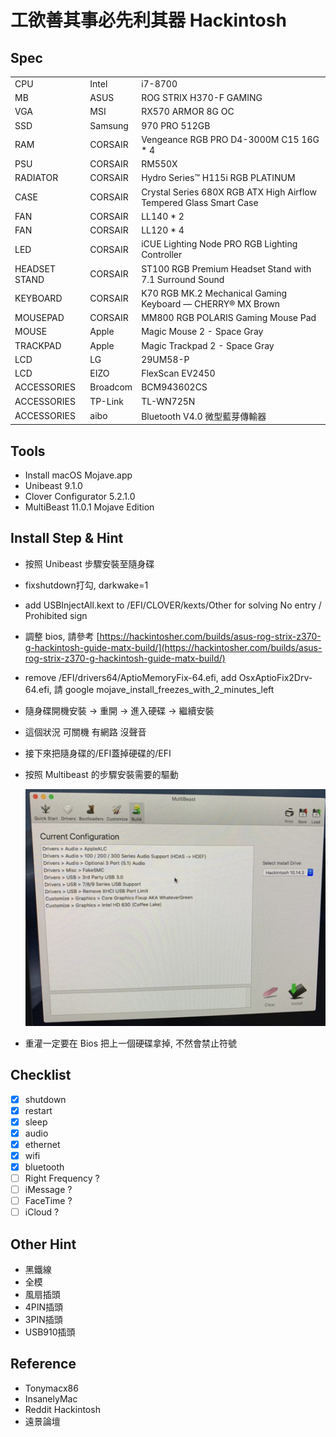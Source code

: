 # 工欲善其事必先利其器 Hackintosh

## Spec

|  |  |  |
| :--- | :--- | :--- |
| CPU | Intel | i7-8700 |
| MB | ASUS | ROG STRIX H370-F GAMING |
| VGA | MSI | RX570 ARMOR 8G OC |
| SSD | Samsung | 970 PRO 512GB |
| RAM | CORSAIR | Vengeance RGB PRO D4-3000M C15 16G \* 4 |
| PSU | CORSAIR | RM550X |
| RADIATOR | CORSAIR | Hydro Series™ H115i RGB PLATINUM |
| CASE | CORSAIR | Crystal Series 680X RGB ATX High Airflow Tempered Glass Smart Case |
| FAN | CORSAIR | LL140 \* 2 |
| FAN | CORSAIR | LL120 \* 4 |
| LED | CORSAIR | iCUE Lighting Node PRO RGB Lighting Controller |
| HEADSET STAND | CORSAIR | ST100 RGB Premium Headset Stand with 7.1 Surround Sound |
| KEYBOARD | CORSAIR | K70 RGB MK.2 Mechanical Gaming Keyboard — CHERRY® MX Brown |
| MOUSEPAD | CORSAIR | MM800 RGB POLARIS Gaming Mouse Pad |
| MOUSE | Apple | Magic Mouse 2 - Space Gray |
| TRACKPAD | Apple | Magic Trackpad 2 - Space Gray |
| LCD | LG | 29UM58-P |
| LCD | EIZO | FlexScan EV2450 |
| ACCESSORIES | Broadcom | BCM943602CS |
| ACCESSORIES | TP-Link | TL-WN725N |
| ACCESSORIES | aibo | Bluetooth V4.0 微型藍芽傳輸器 |

## Tools

* Install macOS Mojave.app
* Unibeast 9.1.0
* Clover Configurator 5.2.1.0
* MultiBeast 11.0.1 Mojave Edition

## Install Step & Hint

* 按照 Unibeast 步驟安裝至隨身碟
* fixshutdown打勾, darkwake=1
* add USBInjectAll.kext to /EFI/CLOVER/kexts/Other for solving No entry / Prohibited sign
* 調整 bios, 請參考 [https://hackintosher.com/builds/asus-rog-strix-z370-g-hackintosh-guide-matx-build/](https://hackintosher.com/builds/asus-rog-strix-z370-g-hackintosh-guide-matx-build/)
* remove /EFI/drivers64/AptioMemoryFix-64.efi, add OsxAptioFix2Drv-64.efi, 請 google mojave\_install\_freezes\_with\_2\_minutes\_left
* 隨身碟開機安裝 -&gt; 重開 -&gt; 進入硬碟 -&gt; 繼續安裝
* 這個狀況 可關機 有網路 沒聲音
* 接下來把隨身碟的/EFI蓋掉硬碟的/EFI
* 按照 Multibeast 的步驟安裝需要的驅動

  ![](.gitbook/assets/multibeast-install.png)

* 重灌一定要在 Bios 把上一個硬碟拿掉, 不然會禁止符號

## Checklist

* [x] shutdown
* [x] restart
* [x] sleep
* [x] audio
* [x] ethernet
* [x] wifi
* [x] bluetooth
* [ ] Right Frequency ?
* [ ] iMessage ?
* [ ] FaceTime ?
* [ ] iCloud ?

## Other Hint

* 黑鐵線
* 全模
* 風扇插頭
* 4PIN插頭
* 3PIN插頭
* USB910插頭

## Reference

* Tonymacx86
* InsanelyMac
* Reddit Hackintosh
* 遠景論壇

